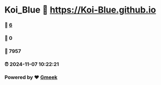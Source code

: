 # Koi_Blue :link: https://Koi-Blue.github.io 
### :page_facing_up: [6](https://Koi-Blue.github.io/tag.html) 
### :speech_balloon: 0 
### :hibiscus: 7957 
### :alarm_clock: 2024-11-07 10:22:21 
### Powered by :heart: [Gmeek](https://github.com/Meekdai/Gmeek)
